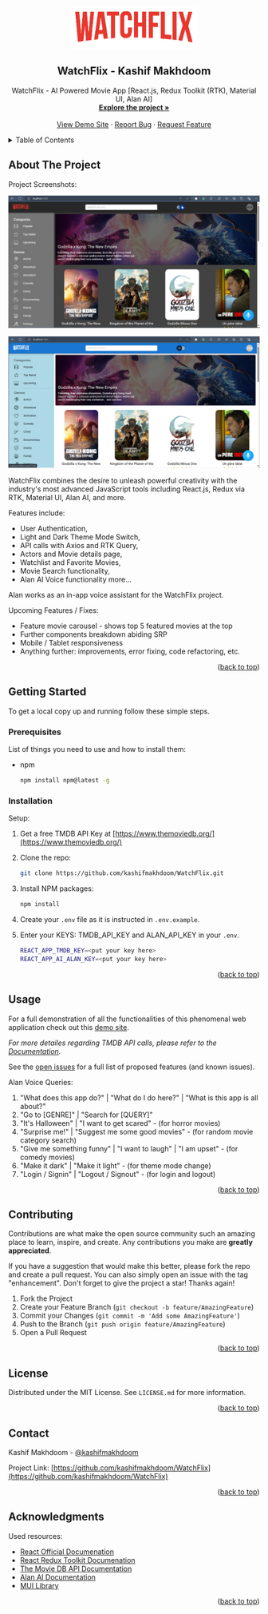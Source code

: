 <div id="top"></div>

<!-- PROJECT [othneildrew] SHIELDS -->

<!-- PROJECT LOGO -->
<br />
<div align="center">
  <a href="https://github.com/kashifmakhdoom/WatchFlix">
    <img src="https://github.com/kashifmakhdoom/WatchFlix/blob/main/src/assets/logos/logo-red.png" alt="WatchFlix" width="252" height="85">
  </a>

  <h2 align="center">WatchFlix - Kashif Makhdoom</h2>

  <p align="center">
    WatchFlix - AI Powered Movie App [React.js, Redux Toolkit (RTK), Material UI, Alan AI]
    <br />
    <a href="https://github.com/kashifmakhdoom/WatchFlix"><strong>Explore the project »</strong></a>
    <br />
    <br />
    <a href="https://watchflix.netlify.app/">View Demo Site</a>
    ·
    <a href="https://github.com/kashifmakhdoom/WatchFlix/issues">Report Bug</a>
    ·
    <a href="https://github.com/kashifmakhdoom/WatchFlix/issues">Request Feature</a>
  </p>
</div>

<!-- TABLE OF CONTENTS -->
<details>
  <summary>Table of Contents</summary>
  <ol>
    <li>
      <a href="#about-the-project">About The Project</a>
    </li>
    <li>
      <a href="#getting-started">Getting Started</a>
      <ul>
        <li><a href="#prerequisites">Prerequisites</a></li>
        <li><a href="#installation">Installation</a></li>
      </ul>
    </li>
    <li><a href="#usage">Usage</a></li>
    <li><a href="#contributing">Contributing</a></li>
    <li><a href="#license">License</a></li>
    <li><a href="#contact">Contact</a></li>
    <li><a href="#acknowledgments">Acknowledgments</a></li>
  </ol>
</details>

<!-- ABOUT THE PROJECT -->

## About The Project

Project Screenshots:

![WatchFlix](https://github.com/kashifmakhdoom/WatchFlix/blob/main/src/assets/images/WatchFlix-Dark.png)

![WatchFlix](https://github.com/kashifmakhdoom/WatchFlix/blob/main/src/assets/images/WatchFlix-Light.png)

WatchFlix combines the desire to unleash powerful creativity with the industry's most advanced JavaScript tools including React.js, Redux via RTK, Material UI, Alan AI, and more.

Features include:

- User Authentication,
- Light and Dark Theme Mode Switch,
- API calls with Axios and RTK Query,
- Actors and Movie details page,
- Watchlist and Favorite Movies,
- Movie Search functionality,
- Alan AI Voice functionality more...

Alan works as an in-app voice assistant for the WatchFlix project.

Upcoming Features / Fixes:

- Feature movie carousel - shows top 5 featured movies at the top
- Further components breakdown abiding SRP
- Mobile / Tablet responsiveness
- Anything further: improvements, error fixing, code refactoring, etc.

<p align="right">(<a href="#top">back to top</a>)</p>

<!-- GETTING STARTED -->

## Getting Started

To get a local copy up and running follow these simple steps.

### Prerequisites

List of things you need to use and how to install them:

- npm
  ```sh
  npm install npm@latest -g
  ```

### Installation

Setup:

1. Get a free TMDB API Key at [https://www.themoviedb.org/](https://www.themoviedb.org/)
2. Clone the repo:
   ```sh
   git clone https://github.com/kashifmakhdoom/WatchFlix.git
   ```
3. Install NPM packages:
   ```sh
   npm install
   ```
4. Create your `.env` file as it is instructed in `.env.example`.
5. Enter your KEYS: TMDB_API_KEY and ALAN_API_KEY in your `.env`.

   ```sh
   REACT_APP_TMDB_KEY=<put your key here>
   REACT_APP_AI_ALAN_KEY=<put your key here>
   ```

<p align="right">(<a href="#top">back to top</a>)</p>

<!-- USAGE EXAMPLES -->

## Usage

For a full demonstration of all the functionalities of this phenomenal web application check out this [demo site](https://watchflix.netlify.app/).

_For more detailes regarding TMDB API calls, please refer to the [Documentation](https://developers.themoviedb.org/3/getting-started/introduction)._

See the [open issues](https://github.com/kashifmakhdoom/WatchFlix/issues) for a full list of proposed features (and known issues).

Alan Voice Queries:

1. "What does this app do?" | "What do I do here?" | "What is this app is all about?"
2. "Go to [GENRE]" | "Search for [QUERY]"
3. "It's Halloween" | "I want to get scared" - (for horror movies)
4. "Surprise me!" | "Suggest me some good movies" - (for random movie category search)
5. "Give me something funny" | "I want to laugh" | "I am upset" - (for comedy movies)
6. "Make it dark" | "Make it light" - (for theme mode change)
7. "Login / Signin" | "Logout / Signout" - (for login and logout)

<p align="right">(<a href="#top">back to top</a>)</p>

<!-- CONTRIBUTING -->

## Contributing

Contributions are what make the open source community such an amazing place to learn, inspire, and create. Any contributions you make are **greatly appreciated**.

If you have a suggestion that would make this better, please fork the repo and create a pull request. You can also simply open an issue with the tag "enhancement".
Don't forget to give the project a star! Thanks again!

1. Fork the Project
2. Create your Feature Branch (`git checkout -b feature/AmazingFeature`)
3. Commit your Changes (`git commit -m 'Add some AmazingFeature'`)
4. Push to the Branch (`git push origin feature/AmazingFeature`)
5. Open a Pull Request

<p align="right">(<a href="#top">back to top</a>)</p>

<!-- LICENSE -->

## License

Distributed under the MIT License. See `LICENSE.md` for more information.

<p align="right">(<a href="#top">back to top</a>)</p>

<!-- CONTACT -->

## Contact

Kashif Makhdoom - [@kashifmakhdoom](https://github.com/kashifmakhdoom)

Project Link: [https://github.com/kashifmakhdoom/WatchFlix](https://github.com/kashifmakhdoom/WatchFlix)

<p align="right">(<a href="#top">back to top</a>)</p>

<!-- ACKNOWLEDGMENTS -->

## Acknowledgments

Used resources:

- [React Official Documenation](https://react.dev/learn)
- [React Redux Toolkit Documenation](https://redux-toolkit.js.org/introduction/getting-started)
- [The Movie DB API Documentation](https://developers.themoviedb.org/3/getting-started/introduction)
- [Alan AI Documentation](https://alan.app/docs/)
- [MUI Library](https://mui.com/)

<p align="right">(<a href="#top">back to top</a>)</p>

<!-- MARKDOWN LINKS & IMAGES -->
